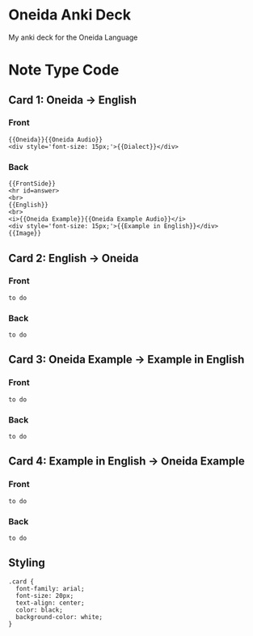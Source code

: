 # Oneida Anki Deck
My anki deck for the Oneida Language
# Note Type Code
## Card 1: Oneida -> English
### Front
```
{{Oneida}}{{Oneida Audio}}
<div style='font-size: 15px;'>{{Dialect}}</div>
```
### Back
```
{{FrontSide}}
<hr id=answer>
<br>
{{English}}
<br>
<i>{{Oneida Example}}{{Oneida Example Audio}}</i>
<div style='font-size: 15px;'>{{Example in English}}</div>
{{Image}}
```
## Card 2: English -> Oneida
### Front
```
to do
```
### Back
```
to do
```
## Card 3: Oneida Example -> Example in English
### Front
```
to do
```
### Back
```
to do
```
## Card 4: Example in English -> Oneida Example
### Front
```
to do
```
### Back
```
to do
```
## Styling
```
.card {
  font-family: arial;
  font-size: 20px;
  text-align: center;
  color: black;
  background-color: white;
}
```

